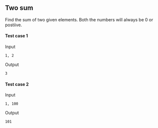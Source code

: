## Two sum

Find the sum of two given elements. Both the numbers will always be 0 or postiive.

#### Test case 1


Input

```
1, 2
```

Output

```
3
```

#### Test case 2




Input

```
1, 100
```

Output

```
101
```
